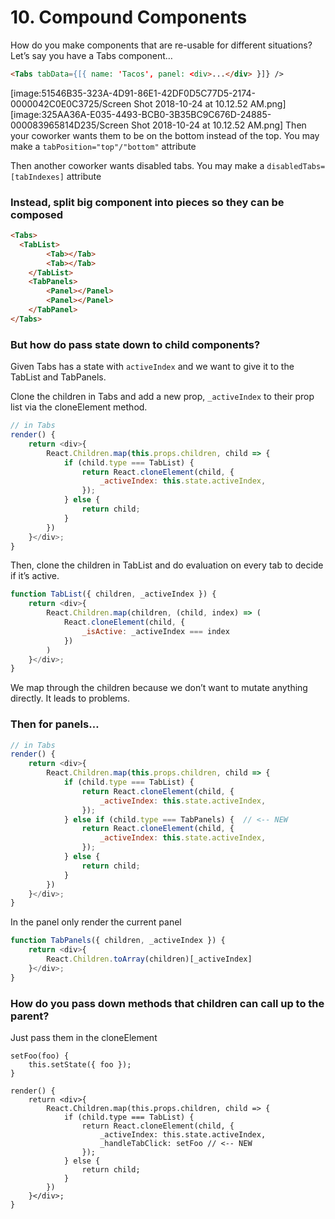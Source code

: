 # 10. Compound Components
How do you make components that are re-usable for different situations?
Let’s say you have a Tabs component…
```html
<Tabs tabData={[{ name: 'Tacos', panel: <div>...</div> }]} />
```

[image:51546B35-323A-4D91-86E1-42DF0D5C77D5-2174-0000042C0E0C3725/Screen Shot 2018-10-24 at 10.12.52 AM.png]
[image:325AA36A-E035-4493-BCB0-3B35BC9C676D-24885-000083965814D235/Screen Shot 2018-10-24 at 10.12.52 AM.png]
Then your coworker wants them to be on the bottom instead of the top. You may make a `tabPosition="top"/"bottom"` attribute

Then another coworker wants disabled tabs.
You may make a `disabledTabs=[tabIndexes]` attribute

### Instead, split big component into pieces so they can be composed
```html
<Tabs>
  <TabList>
		<Tab></Tab>
		<Tab></Tab>
	</TabList>
	<TabPanels>
		<Panel></Panel>
		<Panel></Panel>
	</TabPanel>
</Tabs>
```

### But how do pass state down to child components?
Given Tabs has a state with `activeIndex` and we want to give it to the TabList and TabPanels.

Clone the children in Tabs and add a new prop, `_activeIndex` to their prop list via the cloneElement method.

```js
// in Tabs
render() {
	return <div>{
		React.Children.map(this.props.children, child => {
			if (child.type === TabList) {
				return React.cloneElement(child, {
					_activeIndex: this.state.activeIndex,
				});
			} else {
				return child;
			}
		})
	}</div>;
}
```

Then, clone the children in TabList and do evaluation on every tab to decide if it’s active.

```js
function TabList({ children, _activeIndex }) {
	return <div>{
		React.Children.map(children, (child, index) => (
			React.cloneElement(child, {
				_isActive: _activeIndex === index
			})
		)
	}</div>;
}
```

We map through the children because we don’t want to mutate anything directly. It leads to problems.

### Then for panels…
```js
// in Tabs
render() {
	return <div>{
		React.Children.map(this.props.children, child => {
			if (child.type === TabList) {
				return React.cloneElement(child, {
					_activeIndex: this.state.activeIndex,
				});
			} else if (child.type === TabPanels) {  // <-- NEW
				return React.cloneElement(child, {
					_activeIndex: this.state.activeIndex,
				});
			} else {
				return child;
			}
		})
	}</div>;
}
```

In the panel only render the current panel
```js
function TabPanels({ children, _activeIndex }) {
	return <div>{
		React.Children.toArray(children)[_activeIndex]
	}</div>;
}
```

### How do you pass down methods that children can call up to the parent?
Just pass them in the cloneElement
```
setFoo(foo) {
	this.setState({ foo });
}

render() {
	return <div>{
		React.Children.map(this.props.children, child => {
			if (child.type === TabList) {
				return React.cloneElement(child, {
					_activeIndex: this.state.activeIndex,
					_handleTabClick: setFoo // <-- NEW
				});
			} else {
				return child;
			}
		})
	}</div>;
}
```
